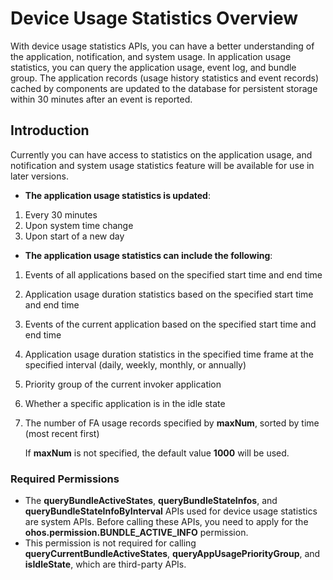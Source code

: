 # Device Usage Statistics Overview

With device usage statistics APIs, you can have a better understanding of the application, notification, and system usage. In application usage statistics, you can query the application usage, event log, and bundle group. The application records (usage history statistics and event records) cached by components are updated to the database for persistent storage within 30 minutes after an event is reported.

## Introduction

Currently you can have access to statistics on the application usage, and notification and system usage statistics feature will be available for use in later versions.

- **The application usage statistics is updated**:
1.  Every 30 minutes
2.  Upon system time change
3.  Upon start of a new day

- **The application usage statistics can include the following**:
1. Events of all applications based on the specified start time and end time

2. Application usage duration statistics based on the specified start time and end time

3. Events of the current application based on the specified start time and end time

4. Application usage duration statistics in the specified time frame at the specified interval (daily, weekly, monthly, or annually)

5. Priority group of the current invoker application

6. Whether a specific application is in the idle state

7. The number of FA usage records specified by **maxNum**, sorted by time (most recent first)

   If **maxNum** is not specified, the default value **1000** will be used.

### Required Permissions
- The **queryBundleActiveStates**, **queryBundleStateInfos**, and **queryBundleStateInfoByInterval** APIs used for device usage statistics are system APIs. Before calling these APIs, you need to apply for the **ohos.permission.BUNDLE_ACTIVE_INFO** permission.
- This permission is not required for calling **queryCurrentBundleActiveStates**, **queryAppUsagePriorityGroup**, and **isIdleState**, which are third-party APIs.
